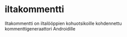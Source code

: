 # iltakommentti
Iltakommentti on iltalööppien kohuotsikoille kohdennettu kommenttigeneraattori Androidille
